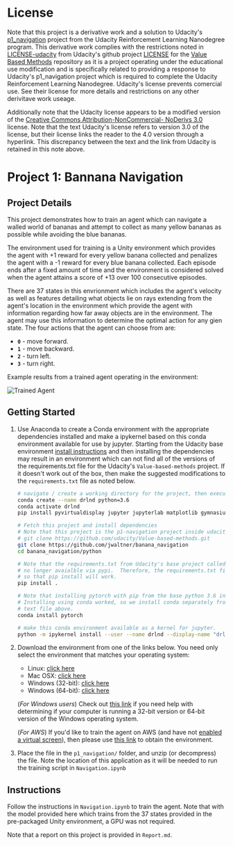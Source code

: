 [//]: # (Image References)

[image1]: https://user-images.githubusercontent.com/10624937/42135619-d90f2f28-7d12-11e8-8823-82b970a54d7e.gif "Trained Agent"

# License

Note that this project is a derivative work and a solution to Udacity's [p1_navigation](https://github.com/udacity/Value-based-methods) project from the Udacity Reinforcement Learning Nanodegree program.  This derivative work complies with the restrictions noted in [LICENSE-udacity](./LICENSE-udacity.md) from Udacity's github project [LICENSE](https://github.com/udacity/Value-based-methods/blob/main/LICENSE.md) for the [Value Based Methods](https://github.com/udacity/Value-based-methods) repository as it is a project operating under the educational use modification and is specifically related to providing a response to Udacity's p1_navigation project which is required to complete the Udacity Reinforcement Learning Nanodegree.  Udacity's license prevents comercial use.  See their license for more details and restrictions on any other derivitave work useage.

Additionally note that the Udacity license appears to be a modified version of the [Creative Commons Attribution-NonCommercial- NoDerivs 3.0](http://creativecommons.org/licenses/by-nc-nd/4.0) license.  Note that the text Udacity's license refers to version 3.0 of the license, but their license links the reader to the 4.0 version through a hyperlink.  This discrepancy between the text and the link from Udacity is retained in this note above.

# Project 1: Bannana Navigation

## Project Details

This project demonstrates how to train an agent which can navigate a walled world of bananas and attempt to collect as many yellow bananas as possible while avoiding the blue bananas.

The environment used for training is a Unity environment which provides the agent with +1 reward for every yellow banana collected and penalizes the agent with a -1 reward for every blue banana collected.  Each episode ends after a fixed amount of time and the environment is considered solved when the agent attains a score of +13 over 100 consecutive episodes.

There are 37 states in this envrionment which includes the agent's velocity as well as features detailing what objects lie on rays extending from the agent's location in the environment which provide the agent with information regarding how far away objects are in the environment.  The agent may use this information to determine the optimal action for any gien state.  The four actions that the agent can choose from are:

- **`0`** - move forward.
- **`1`** - move backward.
- **`2`** - turn left.
- **`3`** - turn right.

Example results from a trained agent operating in the environment:

![Trained Agent][image1]


## Getting Started

1. Use Anaconda to create a Conda environment with the appropriate dependencies installed and make a ipykernel based on this conda environment available for use by jupyter.  Starting from the Udacity base environment [install instructions](https://github.com/udacity/Value-based-methods#dependencies) and then installing the dependencies may result in an environment which can not find all of the versions of the requirements.txt file for the Udacity's `Value-based-methods` project.  If it doesn't work out of the box, then make the suggested modifications to the `requirements.txt` file as noted below.

    ```bash
    # navigate / create a working directory for the project, then execute the following commands
    conda create --name drlnd python=3.6
    conda activate drlnd
    pip install pyvirtualdisplay jupyter jupyterlab matplotlib gymnasium[box2d]

    # Fetch this project and install dependencies
    # Note that this project is the p1-navigation project inside udacity's Value-based-methods repository.
    # git clone https://github.com/udacity/Value-based-methods.git
    git clone https://github.com/jwaltner/banana_navigation
    cd banana_navigation/python

    # Note that the requirements.txt from Udacity's base project called out library versions which were
    # no longer avaialble via pypi.  Therefore, the requirements.txt file here removes all specific versions
    # so that pip install will work.
    pip install .
    
    # Note that installing pytorch with pip from the base python 3.6 install resulted in conflicts.
    # Installing using conda worked, so we install conda separately from the pip install of the requirements
    # text file above.
    conda install pytorch

    # make this conda environment available as a kernel for jupyter.
    python -m ipykernel install --user --name drlnd --display-name "drlnd"
    ```

2. Download the environment from one of the links below.  You need only select the environment that matches your operating system:
    - Linux: [click here](https://s3-us-west-1.amazonaws.com/udacity-drlnd/P1/Banana/Banana_Linux.zip)
    - Mac OSX: [click here](https://s3-us-west-1.amazonaws.com/udacity-drlnd/P1/Banana/Banana.app.zip)
    - Windows (32-bit): [click here](https://s3-us-west-1.amazonaws.com/udacity-drlnd/P1/Banana/Banana_Windows_x86.zip)
    - Windows (64-bit): [click here](https://s3-us-west-1.amazonaws.com/udacity-drlnd/P1/Banana/Banana_Windows_x86_64.zip)
    
    (_For Windows users_) Check out [this link](https://support.microsoft.com/en-us/help/827218/how-to-determine-whether-a-computer-is-running-a-32-bit-version-or-64) if you need help with determining if your computer is running a 32-bit version or 64-bit version of the Windows operating system.

    (_For AWS_) If you'd like to train the agent on AWS (and have not [enabled a virtual screen](https://github.com/Unity-Technologies/ml-agents/blob/master/docs/Training-on-Amazon-Web-Service.md)), then please use [this link](https://s3-us-west-1.amazonaws.com/udacity-drlnd/P1/Banana/Banana_Linux_NoVis.zip) to obtain the environment.

3. Place the file in the `p1_navigation/` folder, and unzip (or decompress) the file. Note the location of this application as it will be needed to run the training script in `Navigation.ipynb`

## Instructions

Follow the instructions in `Navigation.ipynb` to train the agent.  Note that with the model provided here which trains from the 37 states provided in the pre-packaged Unity environment, a GPU was not required.

Note that a report on this project is provided in `Report.md`.
